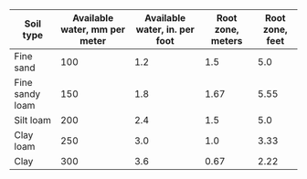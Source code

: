 Soil type      | Available water, mm per meter | Available water, in. per foot | Root zone, meters | Root zone, feet
---------------|-------------------------------|-------------------------------|-------------------|----------------
Fine sand      |     100                       |          1.2                  |    1.5            |  5.0
Fine sandy loam|     150                       |          1.8                  |    1.67           |  5.55
Silt loam      |     200                       |          2.4                  |    1.5            |  5.0
Clay loam      |     250                       |          3.0                  |    1.0            |  3.33
Clay           |     300                       |          3.6                  |    0.67           |  2.22
